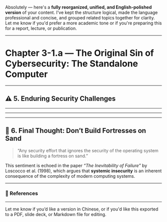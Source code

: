 Absolutely — here's a **fully reorganized, unified, and English-polished version** of your content. I've kept the structure logical, made the language professional and concise, and grouped related topics together for clarity. Let me know if you'd prefer a more academic tone or if you're preparing this for a report, lecture, or publication.

---

# Chapter 3-1.a — The Original Sin of Cybersecurity: The Standalone Computer









---

## ⚠️ 5. Enduring Security Challenges





---


---



---

## 🧱 6. Final Thought: Don’t Build Fortresses on Sand

> “Any security effort that ignores the security of the operating system is like building a fortress on sand.”

This sentiment is echoed in the paper *“The Inevitability of Failure”* by Loscocco et al. (1998), which argues that **systemic insecurity** is an inherent consequence of the complexity of modern computing systems.

---

### 🔗 References

[^1]: SCOMP A1 System — [IEEE Article](https://ieeexplore.ieee.org/document/601735)

---

Let me know if you’d like a version in Chinese, or if you'd like this exported to a PDF, slide deck, or Markdown file for editing.
